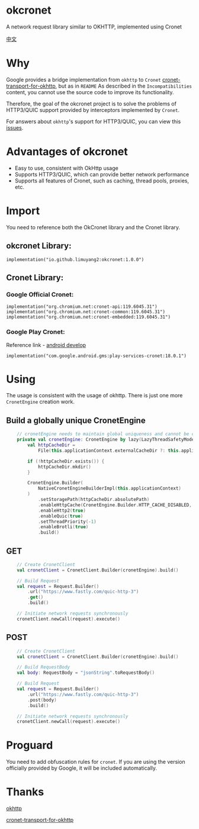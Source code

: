 # okcronet
A network request library similar to OKHTTP, implemented using Cronet

[中文](https://github.com/limuyang2/okcronet/blob/main/README_CN.md)

# Why
Google provides a bridge implementation from `okhttp` to `Cronet` [cronet-transport-for-okhttp](https://github.com/google/cronet-transport-for-okhttp/), but as in `README` As described in the `Incompatibilities` content, you cannot use the source code to improve its functionality.

Therefore, the goal of the okcronet project is to solve the problems of HTTP3/QUIC support provided by interceptors implemented by `Cronet`.

For answers about `okhttp`'s support for HTTP3/QUIC, you can view this [issues](https://github.com/square/okhttp/issues/907).

# Advantages of okcronet
* Easy to use, consistent with OkHttp usage
* Supports HTTP3/QUIC, which can provide better network performance
* Supports all features of Cronet, such as caching, thread pools, proxies, etc.

# Import
You need to reference both the OkCronet library and the Cronet library.
## okcronet Library:
```
implementation("io.github.limuyang2:okcronet:1.0.0")
```

## Cronet Library:
### Google Official Cronet:
```
implementation("org.chromium.net:cronet-api:119.6045.31")
implementation("org.chromium.net:cronet-common:119.6045.31")
implementation("org.chromium.net:cronet-embedded:119.6045.31")
```
### Google Play Cronet:
Reference link - [android develop](https://developer.android.com/develop/connectivity/cronet/start#kts)
```
implementation("com.google.android.gms:play-services-cronet:18.0.1")
```

# Using
The usage is consistent with the usage of okhttp. There is just one more `CronetEngine` creation work.
## Build a globally unique CronetEngine
```kotlin
    // cronetEngine needs to maintain global uniqueness and cannot be created repeatedly
    private val cronetEngine: CronetEngine by lazy(LazyThreadSafetyMode.NONE) {
        val httpCacheDir =
            File(this.applicationContext.externalCacheDir ?: this.applicationContext.cacheDir, "http")

        if (!httpCacheDir.exists()) {
            httpCacheDir.mkdir()
        }

        CronetEngine.Builder(
            NativeCronetEngineBuilderImpl(this.applicationContext)
        )
            .setStoragePath(httpCacheDir.absolutePath)
            .enableHttpCache(CronetEngine.Builder.HTTP_CACHE_DISABLED, 1048576)
            .enableHttp2(true)
            .enableQuic(true)
            .setThreadPriority(-1)
            .enableBrotli(true)
            .build()
```

## GET
```kotlin
    // Create CronetClient
    val cronetClient = CronetClient.Builder(cronetEngine).build()

    // Build Request
    val request = Request.Builder()
        .url("https://www.fastly.com/quic-http-3")
        .get()
        .build()

    // Initiate network requests synchronously
    cronetClient.newCall(request).execute()

```

## POST
```kotlin
    // Create CronetClient
    val cronetClient = CronetClient.Builder(cronetEngine).build()

    // Build RequestBody
    val body: RequestBody = "jsonString".toRequestBody()

    // Build Request
    val request = Request.Builder()
        .url("https://www.fastly.com/quic-http-3")
        .post(body)
        .build()

    // Initiate network requests synchronously
    cronetClient.newCall(request).execute()
```

# Proguard
You need to add obfuscation rules for `cronet`. If you are using the version officially provided by Google, it will be included automatically.


# Thanks
[okhttp](https://github.com/square/okhttp)

[cronet-transport-for-okhttp](https://github.com/google/cronet-transport-for-okhttp)
